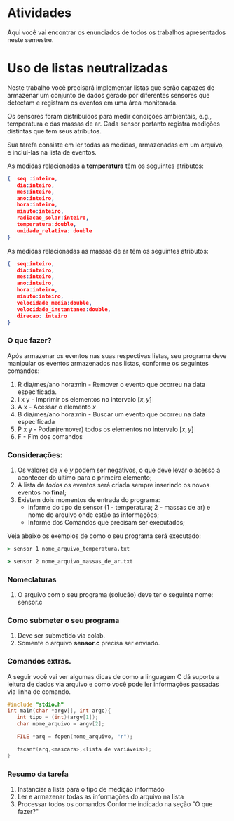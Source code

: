 # Atividades
Aqui você vai encontrar os enunciados de todos os trabalhos apresentados neste semestre.

# Uso de listas neutralizadas

Neste trabalho você precisará implementar listas que serão capazes de armazenar um conjunto de dados gerado por diferentes sensores que detectam e registram os eventos em uma área monitorada.

Os sensores foram distribuídos para medir condições ambientais, e.g., temperatura e das massas de ar. Cada sensor portanto registra medições distintas que tem seus atributos.

Sua tarefa consiste em ler todas as medidas, armazenadas em um arquivo, e incluí-las na lista de eventos.

As medidas relacionadas a __temperatura__ têm os seguintes atributos:

```json
{  seq :inteiro,
   dia:inteiro,
   mes:inteiro,
   ano:inteiro,
   hora:inteiro,
   minuto:inteiro,
   radiacao_solar:inteiro,
   temperatura:double,
   umidade_relativa: double
}
```

As medidas relacionadas as massas de ar têm os seguintes atributos:

```json
{  seq:inteiro,
   dia:inteiro,
   mes:inteiro,
   ano:inteiro,
   hora:inteiro,
   minuto:inteiro,
   velocidade_media:double,
   velocidade_instantanea:double,
   direcao: inteiro
}
```
### O que fazer?

Após armazenar os eventos nas suas respectivas listas, seu programa deve manipular os eventos armazenados nas listas, conforme os seguintes comandos:  

1) R dia/mes/ano hora:min - Remover o evento que ocorreu na data especificada.
2) I x y - Imprimir os elementos no intervalo $[x,y]$
3) A x - Acessar o elemento $x$ 
4) B dia/mes/ano hora:min - Buscar um evento que ocorreu na data especificada
5) P x y - Podar(remover) todos os elementos no intervalo $[x, y]$     
5) F - Fim dos comandos

### Considerações:

1) Os valores de $x$ e $y$ podem ser negativos, o que deve levar o acesso a acontecer do último para o primeiro elemento;
2) A lista de *todos* os eventos será criada sempre inserindo os novos eventos no __final__;
3) Existem dois momentos de entrada do programa:
   * informe do tipo de sensor (1 - temperatura; 2 - massas de ar) e nome do arquivo onde estão as informações;
   * Informe dos Comandos que precisam ser executados; 

Veja abaixo os exemplos de como o seu programa será executado:
```csh
> sensor 1 nome_arquivo_temperatura.txt
```
```csh
> sensor 2 nome_arquivo_massas_de_ar.txt
```


### Nomeclaturas

1) O arquivo com o seu programa (solução) deve ter o seguinte nome: sensor.c

### Como submeter o seu programa

1) Deve ser submetido via colab.
2) Somente o arquivo __sensor.c__ precisa ser enviado.

### Comandos extras.

A seguir você vai ver algumas dicas de como a linguagem C dá suporte a leitura de dados via arquivo e como você pode ler informações passadas via linha de comando.

```C
#include "stdio.h"
int main(char *argv[], int argc){
   int tipo = (int)(argv[1]);
   char nome_arquivo = argv[2];

   FILE *arq = fopen(nome_arquivo, "r");

   fscanf(arq,<mascara>,<lista de variáveis>); 
}
```

### Resumo da tarefa
1. Instanciar a lista para o tipo de medição informado
2. Ler e armazenar todas as informações do arquivo na lista
3. Processar todos os comandos Conforme indicado na seção "O que fazer?"